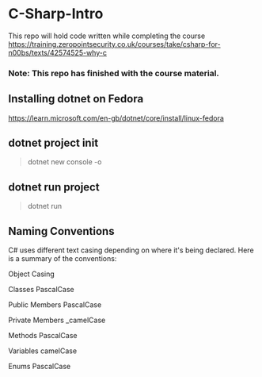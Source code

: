 # C-Sharp-Intro

This repo will hold code written while completing the course https://training.zeropointsecurity.co.uk/courses/take/csharp-for-n00bs/texts/42574525-why-c

### Note: This repo has finished with the course material.

## Installing dotnet on Fedora

https://learn.microsoft.com/en-gb/dotnet/core/install/linux-fedora

## dotnet project init

> dotnet new console -o

## dotnet run project

> dotnet run

## Naming Conventions

C# uses different text casing depending on where it's being declared. Here is a summary of the conventions:

Object Casing

Classes PascalCase

Public Members PascalCase

Private Members \_camelCase

Methods PascalCase

Variables camelCase

Enums PascalCase
